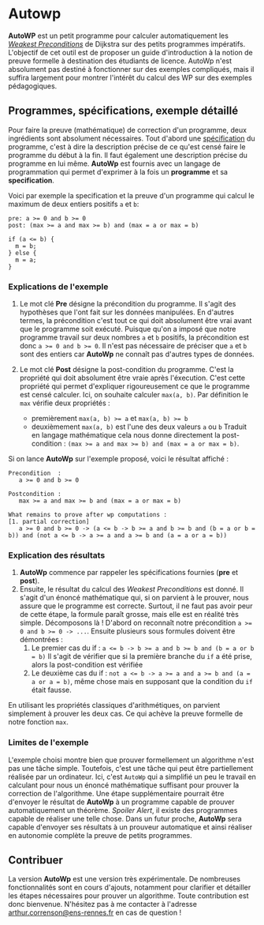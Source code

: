 # Autowp

**AutoWP** est un petit programme pour calculer automatiquement les [*Weakest Preconditions*](https://www.wikiwand.com/en/Predicate_transformer_semantics) de Dijkstra sur des petits programmes impératifs. L'objectif de cet outil est de proposer un guide d'introduction à la notion de preuve formelle à destination des étudiants de licence. AutoWp n'est absolument pas destiné à fonctionner sur des exemples compliqués, mais il suffira largement pour montrer l'intérêt du calcul des WP sur des exemples pédagogiques.

## Programmes, spécifications, exemple détaillé

Pour faire la preuve (mathématique) de correction d'un programme, deux ingrédients sont absolument nécessaires. Tout d'abord une [spécification](https://www.wikiwand.com/fr/M%C3%A9thode_formelle_(informatique)#/Sp%C3%A9cification) du programme, c'est à dire la description précise de ce qu'est censé faire le programme du début à la fin. Il faut également une description précise du programme en lui même. **AutoWp** est fournis avec un langage de programmation qui permet d'exprimer à la fois un **programme** et sa **specification**.

Voici par exemple la specification et la preuve d'un programme qui calcul le maximum de deux entiers positifs `a` et `b`:

```
pre: a >= 0 and b >= 0
post: (max >= a and max >= b) and (max = a or max = b)

if (a <= b) {
  m = b;
} else {
  m = a;
}
```

### Explications de l'exemple

1. Le mot clé **Pre** désigne la précondition du programme. Il s'agit des hypothèses que l'ont fait sur les données manipulées. En d'autres termes, la précondition c'est tout ce qui doit absolument être vrai avant que le programme soit exécuté. Puisque qu'on a imposé que notre programme travail sur deux nombres `a` et `b` positifs, la précondition est donc `a >= 0 and b >= 0`. Il n'est pas nécessaire de préciser que `a` et `b` sont des entiers car **AutoWp** ne connaît pas d'autres types de données.

2. Le mot clé **Post** désigne la post-condition du programme. C'est la propriété qui doit absolument être vraie après l'éxecution. C'est cette propriété qui permet d'expliquer rigoureusement ce que le programme est censé calculer. Ici, on souhaite calculer `max(a, b)`. Par définition le `max` vérifie deux propriétés :
   + premièrement `max(a, b) >= a` et `max(a, b) >= b` 
   + deuxièmement `max(a, b)` est l'une des deux valeurs `a` ou `b`
Traduit en langage mathématique cela nous donne directement la post-condition : `(max >= a and max >= b) and (max = a or max = b)`.

Si on lance **AutoWp** sur l'exemple proposé, voici le résultat affiché :

```
Precondition  :      
   a >= 0 and b >= 0

Postcondition :
   max >= a and max >= b and (max = a or max = b)

What remains to prove after wp computations :
[1. partial correction]
   a >= 0 and b >= 0 -> (a <= b -> b >= a and b >= b and (b = a or b = b)) and (not a <= b -> a >= a and a >= b and (a = a or a = b))
```

### Explication des résultats

1. **AutoWp** commence par rappeler les spécifications fournies (**pre** et **post**).
2. Ensuite, le résultat du calcul des *Weakest Preconditions* est donné. Il s'agit d'un énoncé mathématique qui, si on parvient à le prouver, nous assure que le programme est correcte. Surtout, il ne faut pas avoir peur de cette étape, la formule paraît grosse, mais elle est en réalité très simple. Décomposons là ! D'abord on reconnaît notre précondition `a >= 0 and b >= 0 -> ...`. Ensuite plusieurs sous formules doivent être démontrées :
   1. Le premier cas du if : `a <= b -> b >= a and b >= b and (b = a or b = b)` Il s'agit de vérifier que si la première branche du `if` a été prise, alors la post-condition est vérifiée
   2. Le deuxième cas du if : `not a <= b -> a >= a and a >= b and (a = a or a = b)`, même chose mais en supposant que la condition du `if` était fausse.

En utilisant les propriétés classiques d'arithmétiques, on parvient simplement à prouver les deux cas. Ce qui achève la preuve formelle de notre fonction `max`.

### Limites de l'exemple

L'exemple choisi montre bien que prouver formellement un algorithme n'est pas une tâche simple. Toutefois, c'est une tâche qui peut être partiellement réalisée par un ordinateur. Ici, c'est `AutoWp` qui a simplifié un peu le travail en calculant pour nous un énoncé mathématique suffisant pour prouver la correction de l'algorithme. Une étape supplémentaire pourrait être d'envoyer le résultat de **AutoWp** à un programme capable de prouver automatiquement un théorème. *Spoiler Alert*, il existe des programmes capable de réaliser une telle chose. Dans un futur proche, **AutoWp** sera capable d'envoyer ses résultats à un prouveur automatique et ainsi réaliser en autonomie complète la preuve de petits programmes.

## Contribuer

La version **AutoWp** est une version très expérimentale. De nombreuses fonctionnalités sont en cours d'ajouts, notamment pour clarifier et détailler les étapes nécessaires pour prouver un algorithme. Toute contribution est donc bienvenue. N'hésitez pas à me contacter à l'adresse [arthur.correnson@ens-rennes.fr](arthur.correnson@ens-rennes.fr) en cas de question !